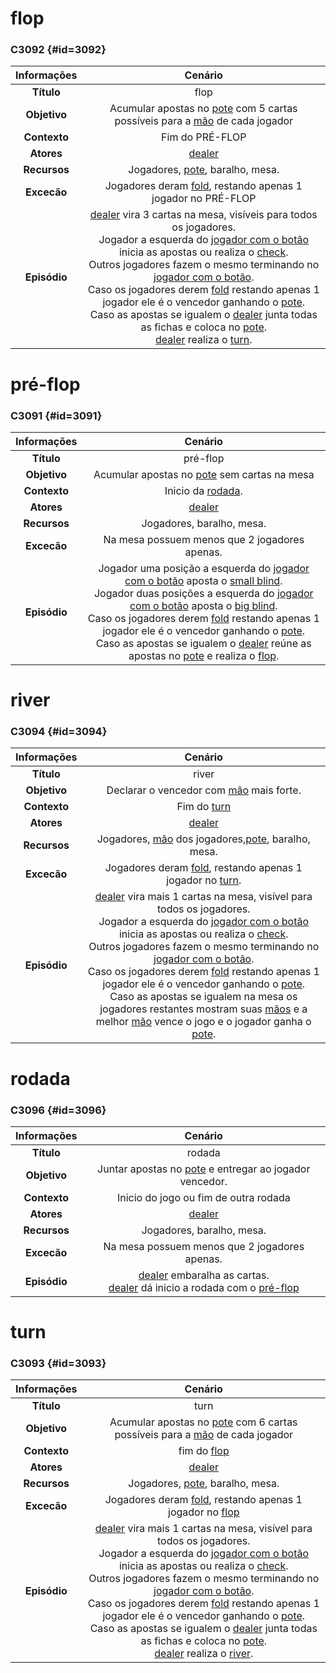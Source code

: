 # flop
### C3092 {#id=3092}

|  Informações  | Cenário |
|:-------------:|:-------:|
|  **Título**   |    flop   |
|  **Objetivo** |    Acumular apostas no [pote](lexicos10x14c29.md#id=12678) com 5 cartas possíveis para a [mão](lexicos10x14c29.md#id=12686) de cada jogador   |
|  **Contexto** |    Fim do PRÉ-FLOP   |
|  **Atores**   |    [dealer](lexicos10x14c29.md#id=12688)   |
|  **Recursos** |    Jogadores, [pote](lexicos10x14c29.md#id=12678), baralho, mesa.   |
|  **Excecão**  |    Jogadores deram [fold](lexicos10x14c29.md#id=12677), restando apenas 1 jogador no PRÉ-FLOP   |
|  **Episódio** |    [dealer](lexicos10x14c29.md#id=12688) vira 3 cartas na mesa, visíveis para todos os jogadores.</br>Jogador a esquerda do [jogador com o botão](lexicos10x14c29.md#id=12687) inicia as apostas ou realiza o [check](lexicos10x14c29.md#id=12679).</br>Outros jogadores fazem o mesmo terminando no [jogador com o botão](lexicos10x14c29.md#id=12687).</br>Caso os jogadores derem [fold](lexicos10x14c29.md#id=12677) restando apenas 1 jogador ele é o vencedor ganhando o [pote](lexicos10x14c29.md#id=12678).</br>Caso as apostas se igualem o [dealer](lexicos10x14c29.md#id=12688) junta todas as fichas e coloca no [pote](lexicos10x14c29.md#id=12678).</br>[dealer](lexicos10x14c29.md#id=12688) realiza o  [turn](cenarios10x14c29.md#id=3093).   |


# pré-flop
### C3091 {#id=3091}

|  Informações  | Cenário |
|:-------------:|:-------:|
|  **Título**   |    pré-flop   |
|  **Objetivo** |    Acumular apostas no [pote](lexicos10x14c29.md#id=12678) sem cartas na mesa   |
|  **Contexto** |    Inicio da  [rodada](cenarios10x14c29.md#id=3096).   |
|  **Atores**   |    [dealer](lexicos10x14c29.md#id=12688)   |
|  **Recursos** |    Jogadores, baralho, mesa.   |
|  **Excecão**  |    Na mesa possuem menos que 2 jogadores apenas.   |
|  **Episódio** |    Jogador uma posição a esquerda do [jogador com o botão](lexicos10x14c29.md#id=12687) aposta o [small blind](lexicos10x14c29.md#id=12682).</br>Jogador duas posições a esquerda do [jogador com o botão](lexicos10x14c29.md#id=12687) aposta o [big blind](lexicos10x14c29.md#id=12681).</br>Caso os jogadores derem [fold](lexicos10x14c29.md#id=12677) restando apenas 1 jogador ele é o vencedor ganhando o [pote](lexicos10x14c29.md#id=12678).</br>Caso as apostas se igualem o [dealer](lexicos10x14c29.md#id=12688) reúne as apostas no [pote](lexicos10x14c29.md#id=12678) e realiza o  [flop](cenarios10x14c29.md#id=3092).   |


# river
### C3094 {#id=3094}

|  Informações  | Cenário |
|:-------------:|:-------:|
|  **Título**   |    river   |
|  **Objetivo** |    Declarar o vencedor com [mão](lexicos10x14c29.md#id=12686) mais forte.   |
|  **Contexto** |    Fim do  [turn](cenarios10x14c29.md#id=3093)   |
|  **Atores**   |    [dealer](lexicos10x14c29.md#id=12688)   |
|  **Recursos** |    Jogadores, [mão](lexicos10x14c29.md#id=12686) dos jogadores,[pote](lexicos10x14c29.md#id=12678), baralho, mesa.   |
|  **Excecão**  |    Jogadores deram [fold](lexicos10x14c29.md#id=12677), restando apenas 1 jogador no  [turn](cenarios10x14c29.md#id=3093).   |
|  **Episódio** |    [dealer](lexicos10x14c29.md#id=12688) vira mais 1 cartas na mesa, visível para todos os jogadores.</br>Jogador a esquerda do [jogador com o botão](lexicos10x14c29.md#id=12687) inicia as apostas ou realiza o [check](lexicos10x14c29.md#id=12679).</br>Outros jogadores fazem o mesmo terminando no [jogador com o botão](lexicos10x14c29.md#id=12687).</br>Caso os jogadores derem [fold](lexicos10x14c29.md#id=12677) restando apenas 1 jogador ele é o vencedor ganhando o [pote](lexicos10x14c29.md#id=12678).</br>Caso as apostas se igualem na mesa os jogadores restantes mostram suas [mãos](lexicos10x14c29.md#id=12686) e a melhor [mão](lexicos10x14c29.md#id=12686) vence o jogo e o jogador ganha o [pote](lexicos10x14c29.md#id=12678).   |


# rodada
### C3096 {#id=3096}

|  Informações  | Cenário |
|:-------------:|:-------:|
|  **Título**   |    rodada   |
|  **Objetivo** |    Juntar apostas no [pote](lexicos10x14c29.md#id=12678) e entregar ao jogador vencedor.   |
|  **Contexto** |    Inicio do jogo ou fim de outra rodada   |
|  **Atores**   |    [dealer](lexicos10x14c29.md#id=12688)   |
|  **Recursos** |    Jogadores, baralho, mesa.   |
|  **Excecão**  |    Na mesa possuem menos que 2 jogadores apenas.   |
|  **Episódio** |    [dealer](lexicos10x14c29.md#id=12688) embaralha as cartas.</br>[dealer](lexicos10x14c29.md#id=12688) dá inicio a rodada com o  [pré-flop](cenarios10x14c29.md#id=3091)   |


# turn
### C3093 {#id=3093}

|  Informações  | Cenário |
|:-------------:|:-------:|
|  **Título**   |    turn   |
|  **Objetivo** |    Acumular apostas no [pote](lexicos10x14c29.md#id=12678) com 6 cartas possíveis para a [mão](lexicos10x14c29.md#id=12686) de cada jogador   |
|  **Contexto** |    fim do  [flop](cenarios10x14c29.md#id=3092)   |
|  **Atores**   |    [dealer](lexicos10x14c29.md#id=12688)   |
|  **Recursos** |    Jogadores, [pote](lexicos10x14c29.md#id=12678), baralho, mesa.   |
|  **Excecão**  |    Jogadores deram [fold](lexicos10x14c29.md#id=12677), restando apenas 1 jogador no  [flop](cenarios10x14c29.md#id=3092)   |
|  **Episódio** |    [dealer](lexicos10x14c29.md#id=12688) vira mais 1 cartas na mesa, visível para todos os jogadores.</br>Jogador a esquerda do [jogador com o botão](lexicos10x14c29.md#id=12687) inicia as apostas ou realiza o [check](lexicos10x14c29.md#id=12679).</br>Outros jogadores fazem o mesmo terminando no [jogador com o botão](lexicos10x14c29.md#id=12687).</br>Caso os jogadores derem [fold](lexicos10x14c29.md#id=12677) restando apenas 1 jogador ele é o vencedor ganhando o [pote](lexicos10x14c29.md#id=12678).</br>Caso as apostas se igualem o [dealer](lexicos10x14c29.md#id=12688) junta todas as fichas e coloca no [pote](lexicos10x14c29.md#id=12678).</br>[dealer](lexicos10x14c29.md#id=12688) realiza o  [river](cenarios10x14c29.md#id=3094).   |


